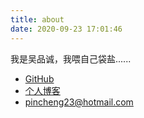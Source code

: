 ```yaml
---
title: about
date: 2020-09-23 17:01:46
---
```


我是吴品诚，我喂自己袋盐......

- [GitHub](https://github.com/xiaopin)
- [个人博客](https://www.0daybug.com)
- [pincheng23@hotmail.com](mailto:pincheng23@hotmail.com)
